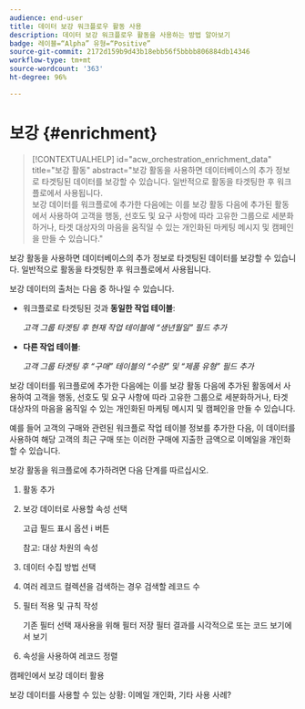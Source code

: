 ```yaml
---
audience: end-user
title: 데이터 보강 워크플로우 활동 사용
description: 데이터 보강 워크플로우 활동을 사용하는 방법 알아보기
badge: 레이블=“Alpha” 유형=“Positive”
source-git-commit: 2172d159b9d43b18ebb56f5bbbb806884db14346
workflow-type: tm+mt
source-wordcount: '363'
ht-degree: 96%

---
```



# 보강 {#enrichment}

>[!CONTEXTUALHELP]
>id="acw_orchestration_enrichment_data"
>title="보강 활동"
>abstract="보강 활동을 사용하면 데이터베이스의 추가 정보로 타겟팅된 데이터를 보강할 수 있습니다. 일반적으로 활동을 타겟팅한 후 워크플로에서 사용됩니다.<br/>보강 데이터를 워크플로에 추가한 다음에는 이를 보강 활동 다음에 추가된 활동에서 사용하여 고객을 행동, 선호도 및 요구 사항에 따라 고유한 그룹으로 세분화하거나, 타겟 대상자의 마음을 움직일 수 있는 개인화된 마케팅 메시지 및 캠페인을 만들 수 있습니다."

보강 활동을 사용하면 데이터베이스의 추가 정보로 타겟팅된 데이터를 보강할 수 있습니다. 일반적으로 활동을 타겟팅한 후 워크플로에서 사용됩니다.

보강 데이터의 출처는 다음 중 하나일 수 있습니다.

* 워크플로로 타겟팅된 것과 **동일한 작업 테이블**:

   *고객 그룹 타겟팅 후 현재 작업 테이블에 “생년월일” 필드 추가*

* **다른 작업 테이블**:

   *고객 그룹 타겟팅 후 “구매” 테이블의 “수량” 및 “제품 유형” 필드 추가*

보강 데이터를 워크플로에 추가한 다음에는 이를 보강 활동 다음에 추가된 활동에서 사용하여 고객을 행동, 선호도 및 요구 사항에 따라 고유한 그룹으로 세분화하거나, 타겟 대상자의 마음을 움직일 수 있는 개인화된 마케팅 메시지 및 캠페인을 만들 수 있습니다.

예를 들어 고객의 구매와 관련된 워크플로 작업 테이블 정보를 추가한 다음, 이 데이터를 사용하여 해당 고객의 최근 구매 또는 이러한 구매에 지출한 금액으로 이메일을 개인화할 수 있습니다.

보강 활동을 워크플로에 추가하려면 다음 단계를 따르십시오.

1. 활동 추가
1. 보강 데이터로 사용할 속성 선택

   고급 필드 표시 옵션
i 버튼

   참고: 대상 차원의 속성

1. 데이터 수집 방법 선택
1. 여러 레코드 컬렉션을 검색하는 경우 검색할 레코드 수
1. 필터 적용 및 규칙 작성

   기존 필터 선택
재사용을 위해 필터 저장
필터 결과를 시각적으로 또는 코드 보기에서 보기

1. 속성을 사용하여 레코드 정렬

캠페인에서 보강 데이터 활용

보강 데이터를 사용할 수 있는 상황: 이메일 개인화, 기타 사용 사례?

